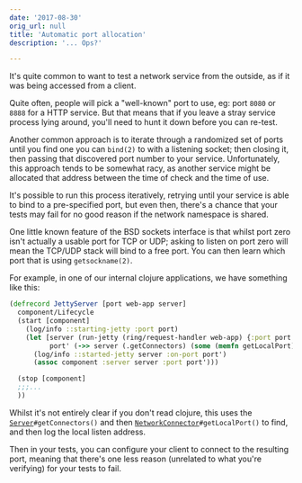 ```yaml
---
date: '2017-08-30'
orig_url: null
title: 'Automatic port allocation'
description: '... Ops?'

---
```

It's quite common to want to test a network service from the outside, as if it was being accessed from a client. 

Quite often, people will pick a "well-known" port to use, eg: port `8080` or `8888` for a HTTP service. But that means that if you leave a stray service process lying around, you'll need to hunt it down before you can re-test. 

Another common approach is to iterate through a randomized set of ports until you find one you can `bind(2)` to with a listening socket; then closing it, then passing that discovered port number to your service. Unfortunately, this approach tends to be somewhat racy, as another service might be allocated that address between the time of check and the time of use. 

It's possible to run this process iteratively, retrying until your service is able to bind to a pre-specified port, but even then, there's a chance that your tests may fail for no good reason if the network namespace is shared.

One little known feature of the BSD sockets interface is that whilst port zero isn't actually a usable port for TCP or UDP; asking to listen on port zero will mean the TCP/UDP stack will bind to a free port. You can then learn which port that is using `getsockname(2)`. 

For example, in one of our internal clojure applications, we have something like this:

```clojure
(defrecord JettyServer [port web-app server]
  component/Lifecycle
  (start [component]
    (log/info ::starting-jetty :port port)
    (let [server (run-jetty (ring/request-handler web-app) {:port port :join? false})
          port' (->> server (.getConnectors) (some (memfn getLocalPort)))]
      (log/info ::started-jetty server :on-port port')
      (assoc component :server server :port port')))

  (stop [component]
  ;;;...
  ))
```

Whilst it's not entirely clear if you don't read clojure, this uses the [`Server`](http://www.eclipse.org/jetty/javadoc/9.4.6.v20170531/org/eclipse/jetty/server/Server.html)`#getConnectors()` and then [`NetworkConnector`](http://www.eclipse.org/jetty/javadoc/9.4.6.v20170531/org/eclipse/jetty/server/NetworkConnector.html)`#getLocalPort()` to find, and then log the local listen address.

Then in your tests, you can configure your client to connect to the resulting port, meaning that there's one less reason (unrelated to what you're verifying) for your tests to fail.